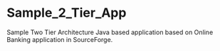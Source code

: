 # Sample_2_Tier_App
Sample Two Tier Architecture Java based application based on Online Banking application in SourceForge.

